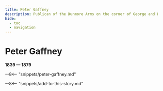 ```yaml
---
title: Peter Gaffney
description: Publican of the Dunmore Arms on the corner of George and Elizabeth Streets
hide:
  - toc
  - navigation 
---
```


# Peter Gaffney

**1839 — 1879**

--8<-- "snippets/peter-gaffney.md"

--8<-- "snippets/add-to-this-story.md"